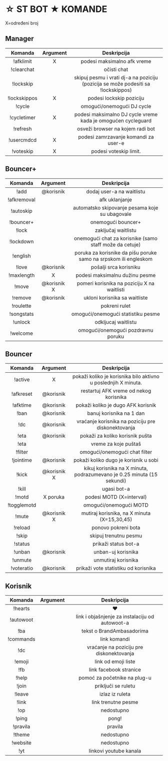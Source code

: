 ☆ ST BOT ★ KOMANDE
====================

X=određeni broj


Manager
-------

|Komanda | Argument |  Deskripcija |
|:------:|:---------:|:--------------------------------------:|
|!afklimit | X | podesi maksimalno afk vreme |
|!clearchat | |očisti chat |
|!lockskip |  | skipuj pesmu i vrati dj-a na poziciju (pozicija se može podesiti sa !lockskippos) |
|!lockskippos | X | podesi lockskip poziciju |
|!cycle | | omogući/onemogući DJ cycle |
|!cycletimer | X | podesi maksimalno DJ cycle vreme kada je omogućen cycleguard |
|!refresh | |  osveži browser na kojem radi bot |
|!usercmdcd | X | podesi zamrzavanje komandi za user-e |
|!voteskip | X | podesi voteskip limit. |

Bouncer+
--------

|Komanda | Argument |  Deskripcija |
|:------:|:---------:|:--------------------------------------:|
|!add | @korisnik | dodaj user-a na waitlistu |
|!afkremoval | | afk uklanjanje |
|!autoskip | | automatsko skipovanje pesama koje su ubagovale |
|!bouncer+ | | onemogući bouncer+ |
|!lock | | zaključaj waitlistu |
|!lockdown | | onemogući chat za korisnike (samo staff može da cetuje) |
|!english | | poruka za korisnike da pišu poruke samo na srpskom ili engleskom |
|!love | @korisnik | pošalji srca korisniku |
|!maxlength | X | podesi maksimalnu dužinu pesme |
|!move | @korisnik X | pomeri korisnika na poziciju X na waitlisti |
|!remove | @korisnik | ukloni korisnika sa waitliste |
|!roulette | | pokreni rulet |
|!songstats | | omogući/onemogući statistiku pesme |
|!unlock | | odkljucaj waitlistu |
|!welcome | | omogući/onemogući pozdravnu poruku |

Bouncer
-------

|Komanda | Argument|  Deskripcija |
|:------:|:---------:|:--------------------------------------:|
|!active | X | pokaži koliko je korisnika bilo aktivno u poslednjih X minuta. |
|!afkreset | @korisnik | restartuj AFK vreme od nekog korisnika |
|!afktime| @korisnik | pokaži koliko je dugo AFK korisnik |
|!ban | @korisnik | banuj korisnika na 1 dan |
|!dc | @korisnik | vraćanje korisnika na poziciju pre diskonektovanja |
|!eta | @korisnik | pokaži za koliko korisnik pušta |
|!eta | | vreme za koje puštaš |
|!filter | | omogući/onemogući chat filter |
|!jointime | @korisnik | pokaži koliko dugo je korisnik u sobi |
|!kick | @korisnik X | kikuj korisnika na X minuta, podrazumevano je  0.25 minuta (15 sekundi) |
|!kill | | ugasi bot-a |
|!motd | X poruka | podesi MOTD (X=interval) |
|!togglemotd | | omogući/onemogući MOTD |
|!mute | @korisnik X | mutiraj korisnika, na X minuta (X=15,30,45) |
|!reload | | ponovo pokreni bota |
|!skip | | skipuj trenutnu pesmu |
|!status | | prikaži status bot-a |
|!unban | @korisnik | unban-uj korisnika |
|!unmute | | unmutiraj korisnika |
|!voteratio | @korisnik | prikaži vote statistiku od korisnika |

Korisnik
----

|Komanda | Argument |  Deskripcija |
|:------:|:---------:|:--------------------------------------:|
|!hearts | | ♥ |
|!autowoot | | link i objašnjenje za instalaciju od autowoot-a |
|!ba | | tekst o BrandAmbasadorima |
|!commands | | link komandi |
|!dc| | vraćanje na poziciju pre diskonektovanja  |
|!emoji | | link od emoji liste |
|!fb | | link facebook stranice |
|!help | | pomoć za početnike na plug-u |
|!join | | priključi se ruletu |
|!leave | | izlaz iz ruleta |
|!link | | link trenutne pesme |
|!op | | nedostupno |
|!ping | | pong! |
|!pravila | | pravila |
|!theme | | nedostupno |
|!website | | nedostupno |
|!yt | | linkovi youtube kanala |
